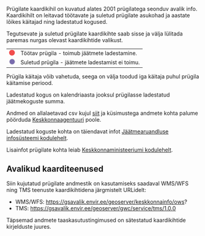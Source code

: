 Prügilate kaardikihil on kuvatud alates 2001 prügilatega seonduv avalik info.
Kaardikihilt on leitavad töötavate ja suletud prügilate asukohad ja
aastate lõikes käitajad ning ladestatud kogused.

Tegutsevate ja suletud prügilate kaardikihte  saab sisse ja välja lülitada
paremas nurgas olevast kaardikihtide valikust.

| | |
|-|-|
| ![Töötav prügila](../static/img/default-icon.png) | Töötav prügila - toimub jäätmete ladestamine. |
| ![Suletud prügila](../static/img/o-darkblue-gray.png) | Suletud prügila - jäätmete ladestamist ei toimu. |

Prügila käitaja võib vahetuda, seega on välja toodud iga käitaja puhul prügila
käitamise periood.

Ladestatud kogus on kalendriaasta jooksul prügilasse ladestatud jäätmekoguste
summa.

Andmed on allalaetavad csv kujul [siit](./data/ladestused.csv) ja
küsimustega andmete kohta palume pöörduda
[Keskkonnaagentuuri](http://www.keskkonnaagentuur.ee/et/kontaktid) poole.

Ladestatud koguste kohta on täiendavat infot [Jäätmearuandluse infosüsteemi kodulehelt](
https://jats.keskkonnainfo.ee/main.php?page=statquery2public).

Lisainfot prügilate kohta leiab
[Keskkonnaministeeriumi kodulehelt](http://www.envir.ee/et/prugilad).

## Avalikud kaarditeenused
Siin kujutatud prügilate andmestik on kasutamiseks saadaval WMS/WFS ning TMS
teenuste kaardikihtidena järgmistelt URLidelt:

- WMS/WFS: https://gsavalik.envir.ee/geoserver/keskkonnainfo/ows?
- TMS: https://gsavalik.envir.ee/geoserver/gwc/service/tms/1.0.0

Täpsemad andmete taaskasutustingimused on sätestatud kaardikihtide kirjelduste
juures.
